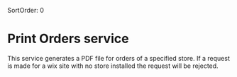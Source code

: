 SortOrder: 0
# Print Orders service 
This service generates a PDF file for orders of a specified store.
If a request is made for a wix site with no store installed the request will be rejected.
